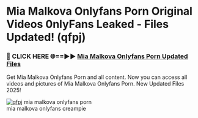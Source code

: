 # Mia Malkova Onlyfans Porn Original Videos 0nlyFans Leaked - Files Updated! (qfpj)

<h3>🔴 CLICK HERE 🌐==►► <a href="https://tinyurl.com/4seja8ks" rel="nofollow">Mia Malkova Onlyfans Porn Updated Files</a></h3>

Get Mia Malkova Onlyfans Porn and all content. Now you can access all videos and pictures of Mia Malkova Onlyfans Porn. New Updated Files 2025!

[![qfpj](https://i.imgur.com/EWjZXRe.gif)](https://tinyurl.com/4seja8ks)
mia malkova onlyfans porn<br>
mia malkova onlyfans creampie